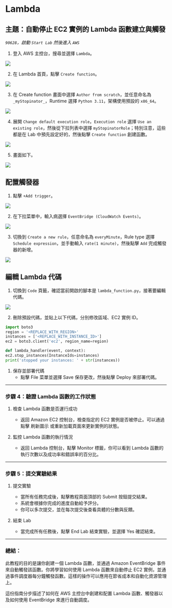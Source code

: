 # Lambda 

## 主題：自動停止 EC2 實例的 Lambda 函數建立與觸發

_`90628`，啟動 `Start Lab` 然後進入 `AWS`_

1. 登入 AWS 主控台，搜尋並選擇 `Lambda`。

![](images/img_01.png)

2. 在 Lambda 首頁，點擊 `Create function`。

![](images/img_02.png)

3. 在 Create function 畫面中選擇 `Author from scratch`，並任意命名為 `_myStopinator_`，Runtime 選擇 `Python 3.11`，架構使用預設的 `x86_64`。

![](images/img_03.png)

4. 展開 `Change default execution role`，`Execution role` 選擇 `Use an existing role`，然後從下拉列表中選擇 `myStopinatorRole`；特別注意，這些都是在 Lab 中預先設定好的，然後點擊 `Create function` 創建函數。

![](images/img_04.png)

5. 畫面如下。

![](images/img_05.png)

## 配置觸發器

1. 點擊 `+Add trigger`。

![](images/img_06.png)

2. 在下拉菜單中，輸入病選擇 `EventBridge (CloudWatch Events)`。

![](images/img_07.png)

3. 切換到 `Create a new rule`，任意命名為 `everyMinute`，Rule type 選擇 `Schedule expression`，並手動輸入 `rate(1 minute)`，然後點擊 `Add` 完成觸發器的新增。

![](images/img_08.png)


## 編輯 Lambda 代碼

1. 切換到 `Code` 頁籤，確認當前開啟的腳本是 `lambda_function.py`，接著要編輯代碼。

![](images/img_09.png)

2. 刪除預設代碼，並貼上以下代碼，分別修改區域、EC2 實例 ID。

```python
import boto3
region = '<REPLACE_WITH_REGION>'
instances = ['<REPLACE_WITH_INSTANCE_ID>']
ec2 = boto3.client('ec2', region_name=region)

def lambda_handler(event, context):
ec2.stop_instances(InstanceIds=instances)
print('stopped your instances: ' + str(instances))
```
   
1. 保存並部署代碼
   - 點擊 File 菜單並選擇 Save 保存更改，然後點擊 Deploy 來部署代碼。

---

### 步驟 4：驗證 Lambda 函數的工作狀態

1. 檢查 Lambda 函數是否運行成功  
   - 返回 Amazon EC2 控制台，檢查指定的 EC2 實例是否被停止。可以通過點擊 刷新圖示 或重新加載頁面來更新實例的狀態。

2. 監控 Lambda 函數的執行情況  
   - 返回 Lambda 控制台，點擊 Monitor 標籤，你可以看到 Lambda 函數的執行次數以及成功率和錯誤率的百分比。

---

### 步驟 5：提交實驗結果

1. 提交實驗  
   - 當所有任務完成後，點擊教程頁面頂部的 Submit 按鈕提交結果。
   - 系統會根據你完成的進度自動給予評分。  
   - 你可以多次提交，並在每次提交後查看具體的分數與反饋。

2. 結束 Lab  
   - 當完成所有任務後，點擊 End Lab 結束實驗，並選擇 Yes 確認結束。

---

### 總結：
此教程的目的是讓你創建一個 Lambda 函數，並通過 Amazon EventBridge 事件來自動觸發該函數。你將學習如何使用 Lambda 函數來自動停止 EC2 實例，並通過事件調度器每分鐘觸發函數。這樣的操作可以應用在節省成本和自動化資源管理上。

這份指南分步描述了如何在 AWS 主控台中創建和配置 Lambda 函數、觸發器以及如何使用 EventBridge 來進行自動調度。
